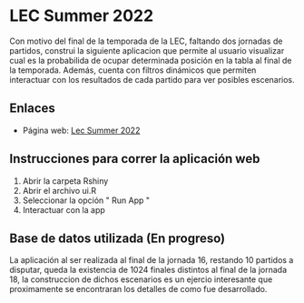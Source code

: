 # LEC Summer 2022

Con motivo del final de la temporada de la LEC, faltando dos jornadas de partidos, construi la siguiente aplicacion que permite al usuario 
visualizar cual es la probabilida de ocupar determinada posición en la tabla al final de la temporada. Además, cuenta con filtros dinámicos que
permiten interactuar con los resultados de cada partido para ver posibles escenarios. 

## Enlaces

- Página web: [Lec Summer 2022](https://4v1enh-jmzarco.shinyapps.io/LecSummer2022/)

## Instrucciones para correr la aplicación web

1. Abrir la carpeta Rshiny
2. Abrir el archivo ui.R
3. Seleccionar la opción " Run App "
4. Interactuar con la app

## Base de datos utilizada (En progreso)

La aplicación al ser realizada al final de la jornada 16, restando 10 partidos a disputar, queda la existencia de 1024 finales distintos al final de la jornada 18,
la construccion de dichos escenarios es un ejercio interesante que proximamente se encontraran los detalles de como fue desarrollado. 
